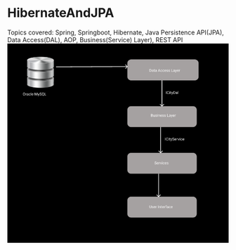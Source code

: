 # HibernateAndJPA
Topics covered: Spring, Springboot, Hibernate, Java Persistence API(JPA), Data Access(DAL), AOP, Business(Service) Layer), REST API
<img src="designDiagram.PNG" alt="a" width="800"/>
